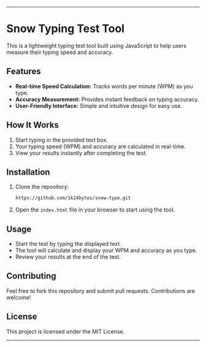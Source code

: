 

---

# Snow Typing Test Tool

This is a lightweight typing test tool built using JavaScript to help users measure their typing speed and accuracy.

## Features

- **Real-time Speed Calculation:** Tracks words per minute (WPM) as you type.
- **Accuracy Measurement:** Provides instant feedback on typing accuracy.
- **User-Friendly Interface:** Simple and intuitive design for easy use.

## How It Works

1. Start typing in the provided text box.
2. Your typing speed (WPM) and accuracy are calculated in real-time.
3. View your results instantly after completing the test.

## Installation

1. Clone the repository:

   ```bash
   https://github.com/1k24bytes/snow-type.git
   ```

2. Open the `index.html` file in your browser to start using the tool.

## Usage

- Start the test by typing the displayed text.
- The tool will calculate and display your WPM and accuracy as you type.
- Review your results at the end of the test.

## Contributing

Feel free to fork this repository and submit pull requests. Contributions are welcome!

## License

This project is licensed under the MIT License.

---
